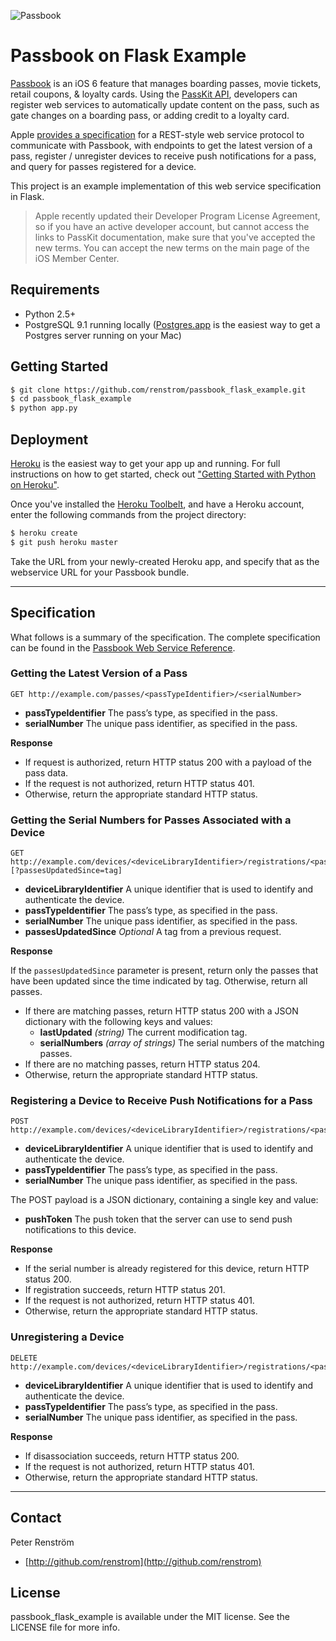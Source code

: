 ![Passbook](http://cl.ly/JPjc/title_passbook.png)

# Passbook on Flask Example

[Passbook](http://www.apple.com/ios/whats-new/#passbook) is an iOS 6 feature
that manages boarding passes, movie tickets, retail coupons, & loyalty cards.
Using the [PassKit API](https://developer.apple.com/library/prerelease/ios/#documentation/UserExperience/Reference/PassKit_Framework/_index.html),
developers can register web services to automatically update content on the
pass, such as gate changes on a boarding pass, or adding credit to a loyalty
card.

Apple [provides a specification](https://developer.apple.com/library/prerelease/ios/#documentation/PassKit/Reference/PassKit_WebService/WebService.html) for a REST-style web service protocol to communicate with Passbook, with endpoints to get the latest version of a pass, register / unregister devices to receive push notifications for a pass, and query for passes registered for a device.

This project is an example implementation of this web service specification in Flask.

> Apple recently updated their Developer Program License Agreement, so if you
> have an active developer account, but cannot access the links to PassKit
> documentation, make sure that you've accepted the new terms. You can accept
> the new terms on the main page of the iOS Member Center.

## Requirements

- Python 2.5+
- PostgreSQL 9.1 running locally ([Postgres.app](http://postgresapp.com) is the
  easiest way to get a Postgres server running on your Mac)

## Getting Started

```bash
$ git clone https://github.com/renstrom/passbook_flask_example.git
$ cd passbook_flask_example
$ python app.py
```

## Deployment

[Heroku](http://www.heroku.com) is the easiest way to get your app up and
running. For full instructions on how to get started, check out
["Getting Started with Python on Heroku"](https://devcenter.heroku.com/articles/python).

Once you've installed the [Heroku Toolbelt](https://toolbelt.heroku.com), and
have a Heroku account, enter the following commands from the project directory:

```bash
$ heroku create
$ git push heroku master
```

Take the URL from your newly-created Heroku app, and specify that as the
webservice URL for your Passbook bundle.

---

## Specification

What follows is a summary of the specification. The complete specification can
be found in the [Passbook Web Service Reference](https://developer.apple.com/library/prerelease/ios/#documentation/PassKit/Reference/PassKit_WebService/WebService.html).

### Getting the Latest Version of a Pass

```
GET http://example.com/passes/<passTypeIdentifier>/<serialNumber>
```

- **passTypeIdentifier** The pass’s type, as specified in the pass.
- **serialNumber** The unique pass identifier, as specified in the pass.

**Response**

- If request is authorized, return HTTP status 200 with a payload of the pass data.
- If the request is not authorized, return HTTP status 401.
- Otherwise, return the appropriate standard HTTP status.

### Getting the Serial Numbers for Passes Associated with a Device

```
GET http://example.com/devices/<deviceLibraryIdentifier>/registrations/<passTypeIdentifier>[?passesUpdatedSince=tag]
```

- **deviceLibraryIdentifier** A unique identifier that is used to identify and authenticate the device.
- **passTypeIdentifier** The pass’s type, as specified in the pass.
- **serialNumber** The unique pass identifier, as specified in the pass.
- **passesUpdatedSince** _Optional_ A tag from a previous request. 

**Response**

If the `passesUpdatedSince` parameter is present, return only the passes that
have been updated since the time indicated by tag. Otherwise, return all
passes.

- If there are matching passes, return HTTP status 200 with a JSON dictionary with the following keys and values:
    - **lastUpdated** _(string)_ The current modification tag.
    - **serialNumbers** _(array of strings)_ The serial numbers of the matching passes.
- If there are no matching passes, return HTTP status 204.
- Otherwise, return the appropriate standard HTTP status.

### Registering a Device to Receive Push Notifications for a Pass

```
POST http://example.com/devices/<deviceLibraryIdentifier>/registrations/<passTypeIdentifier>/<serialNumber>
```

- **deviceLibraryIdentifier** A unique identifier that is used to identify and authenticate the device.
- **passTypeIdentifier** The pass’s type, as specified in the pass.
- **serialNumber** The unique pass identifier, as specified in the pass.

The POST payload is a JSON dictionary, containing a single key and value:

- **pushToken** The push token that the server can use to send push notifications to this device.

**Response**

- If the serial number is already registered for this device, return HTTP status 200.
- If registration succeeds, return HTTP status 201.
- If the request is not authorized, return HTTP status 401.
- Otherwise, return the appropriate standard HTTP status.

### Unregistering a Device

```
DELETE http://example.com/devices/<deviceLibraryIdentifier>/registrations/<passTypeIdentifier>/<serialNumber>
```

- **deviceLibraryIdentifier** A unique identifier that is used to identify and authenticate the device.
- **passTypeIdentifier** The pass’s type, as specified in the pass.
- **serialNumber** The unique pass identifier, as specified in the pass.

**Response**

- If disassociation succeeds, return HTTP status 200.
- If the request is not authorized, return HTTP status 401.
- Otherwise, return the appropriate standard HTTP status.

---

## Contact

Peter Renström

- [http://github.com/renstrom](http://github.com/renstrom)

## License

passbook_flask_example is available under the MIT license. See the LICENSE file
for more info.
